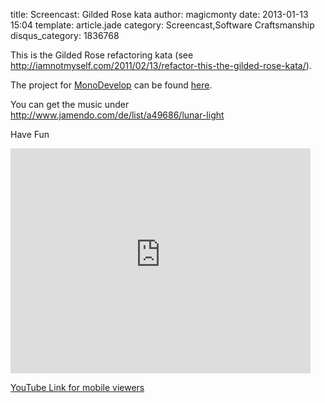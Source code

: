title: Screencast: Gilded Rose kata
author: magicmonty
date: 2013-01-13 15:04
template: article.jade
category: Screencast,Software Craftsmanship
disqus_category: 1836768

This is the Gilded Rose refactoring kata (see http://iamnotmyself.com/2011/02/13/refactor-this-the-gilded-rose-kata/).

The project for [MonoDevelop](http://monodevelop.com/) can be found [here](https://github.com/magicmonty/gildedrose_kata_monodevelop).

You can get the music under http://www.jamendo.com/de/list/a49686/lunar-light

Have Fun

<iframe style="margin: 0 auto;" width="480" height="360" src="http://www.youtube-nocookie.com/embed/iwWqlqXzrwU?rel=0" frameborder="0" allowfullscreen=""></iframe>

[YouTube Link for mobile viewers](http://youtu.be/iwWqlqXzrwU)
